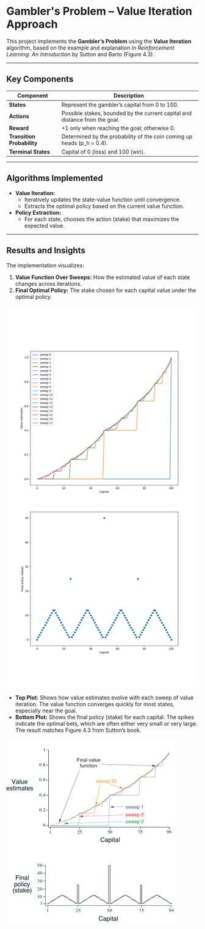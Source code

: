 # Gambler's Problem – Value Iteration Approach

This project implements the **Gambler’s Problem** using the **Value Iteration** algorithm, based on the example and explanation in *Reinforcement Learning: An Introduction* by Sutton and Barto (Figure 4.3).

---

## Key Components

| Component                  | Description                                                                 |
|----------------------------|-----------------------------------------------------------------------------|
| **States**                 | Represent the gambler’s capital from 0 to 100.                              |
| **Actions**                | Possible stakes, bounded by the current capital and distance from the goal. |
| **Reward**                 | +1 only when reaching the goal; otherwise 0.                                |
| **Transition Probability** | Determined by the probability of the coin coming up heads (p_h = 0.4).     |
| **Terminal States**        | Capital of 0 (loss) and 100 (win).                                          |

---

## Algorithms Implemented

- **Value Iteration:**
  - Iteratively updates the state-value function until convergence.
  - Extracts the optimal policy based on the current value function.
- **Policy Extraction:**
  - For each state, chooses the action (stake) that maximizes the expected value.


---

## Results and Insights

The implementation visualizes:

1. **Value Function Over Sweeps:** How the estimated value of each state changes across iterations.
2. **Final Optimal Policy:** The stake chosen for each capital value under the optimal policy.

<img src="generated_images/figure_4_3.png" alt="Value Iteration and Final Policy" width="500"/>

- **Top Plot:** Shows how value estimates evolve with each sweep of value iteration. The value function converges quickly for most states, especially near the goal.
- **Bottom Plot:** Shows the final policy (stake) for each capital. The spikes indicate the optimal bets, which are often either very small or very large. The result matches Figure 4.3 from Sutton’s book.

![Figure 4.3](book_images/Figure_4_3.PNG)

